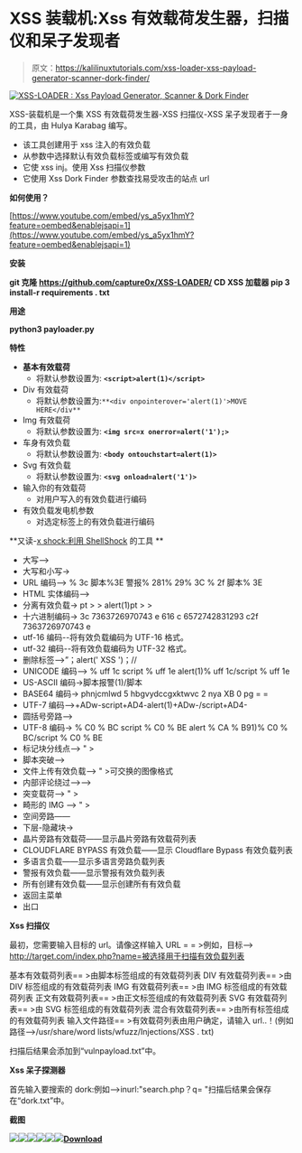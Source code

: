 # XSS 装载机:Xss 有效载荷发生器，扫描仪和呆子发现者

> 原文：<https://kalilinuxtutorials.com/xss-loader-xss-payload-generator-scanner-dork-finder/>

[![XSS-LOADER : Xss Payload Generator, Scanner & Dork Finder](img/3443ede30b99e572b02abb950420f188.png "XSS-LOADER : Xss Payload Generator, Scanner & Dork Finder")](https://1.bp.blogspot.com/-pWBYhci_A0g/Xn8A2rpF-cI/AAAAAAAAFsA/p6UltBm4YosyegqcEaVMKtPtpJ5h9hfAQCLcBGAsYHQ/s1600/XSS-LOADER%25281%2529.png)

XSS-装载机是一个集 XSS 有效载荷发生器-XSS 扫描仪-XSS 呆子发现者于一身的工具，由 Hulya Karabag 编写。

*   该工具创建用于 xss 注入的有效负载
*   从参数中选择默认有效负载标签或编写有效负载
*   它使 xss inj。使用 Xss 扫描仪参数
*   它使用 Xss Dork Finder 参数查找易受攻击的站点 url

**如何使用？**

[https://www.youtube.com/embed/ys_a5yx1hmY?feature=oembed&enablejsapi=1](https://www.youtube.com/embed/ys_a5yx1hmY?feature=oembed&enablejsapi=1)

**安装**

**git 克隆 https://github.com/capture0x/XSS-LOADER/
CD XSS 加载器
pip 3 install-r requirements . txt**

**用途**

**python3 payloader.py**

**特性**

*   **基本有效载荷**
    *   将默认参数设置为: **`<script>alert(1)</script>`**
*   Div 有效载荷
    *   将默认参数设置为:`**<div onpointerover='alert(1)'>MOVE HERE</div**`
*   Img 有效载荷
    *   将默认参数设置为: **`<img src=x onerror=alert('1');>`**
*   车身有效负载
    *   将默认参数设置为: **`<body ontouchstart=alert(1)>`**
*   Svg 有效负载
    *   将默认参数设置为: **`<svg onload=alert('1')>`**
*   输入你的有效载荷
    *   对用户写入的有效负载进行编码
*   有效负载发电机参数
    *   对选定标签上的有效负载进行编码

**又读-[x shock:利用 ShellShock](https://kalilinuxtutorials.com/xshock/) 的工具 **

*   大写-->
*   大写和小写->
*   URL 编码–> % 3c 脚本%3E 警报% 281% 29% 3C % 2f 脚本% 3E
*   HTML 实体编码–>
*   分离有效负载-> pt > > alert(1)pt > >
*   十六进制编码-> 3c 7363726970743 e 616 c 6572742831293 c2f 7363726970743 e
*   utf-16 编码--将有效负载编码为 UTF-16 格式。
*   utf-32 编码--将有效负载编码为 UTF-32 格式。
*   删除标签——>”；alert(' XSS ')；//
*   UNICODE 编码–> % uff 1c script % uff 1e alert(1)% uff 1c/script % uff 1e
*   US-ASCII 编码->脚本报警(1)/脚本
*   BASE64 编码-> phnjcmlwd 5 hbgvydccgxktwvc 2 nya XB 0 pg = =
*   UTF-7 编码–>+ADw-script+AD4-alert(1)+ADw-/script+AD4-
*   圆括号旁路——>
*   UTF-8 编码-> % C0 % BC script % C0 % BE alert % CA % B91)% C0 % BC/script % C0 % BE
*   标记块分线点–> " >
*   脚本突破——>
*   文件上传有效负载–> " >可交换的图像格式
*   内部评论绕过–>–>
*   突变载荷——> " >
*   畸形的 IMG ——> " >
*   空间旁路——
*   下层-隐藏块->
*   晶片旁路有效载荷——显示晶片旁路有效载荷列表
*   CLOUDFLARE BYPASS 有效负载——显示 Cloudflare Bypass 有效负载列表
*   多语言负载——显示多语言旁路负载列表
*   警报有效负载——显示警报有效负载列表
*   所有创建有效负载——显示创建所有有效负载
*   返回主菜单
*   出口

**Xss 扫描仪**

最初，您需要输入目标的 url。请像这样输入 URL = = >例如，目标——> http://target.com/index.php?name=被选择用于扫描有效负载列表

基本有效载荷列表== >由脚本标签组成的有效载荷列表
DIV 有效载荷列表== >由 DIV 标签组成的有效载荷列表
IMG 有效载荷列表== >由 IMG 标签组成的有效载荷列表
正文有效载荷列表== >由正文标签组成的有效载荷列表
SVG 有效载荷列表== >由 SVG 标签组成的有效载荷列表
混合有效载荷列表== >由所有标签组成的有效载荷列表
输入文件路径== >有效载荷列表由用户确定，请输入 url..！(例如路径——>/usr/share/word lists/wfuzz/Injections/XSS . txt)

扫描后结果会添加到“vulnpayload.txt”中。

**Xss 呆子探测器**

首先输入要搜索的 dork:例如—->inurl:"search.php？q= "扫描后结果会保存在“dork.txt”中。

**截图**

![](img/2851472aacd679340fc6fb574f15ac47.png)![](img/8214f7305de62625b9bc1683bcc595fa.png)![](img/900984b075095280ef6553861f1f3127.png)![](img/350b6c7afafa4a3506b5962101c55ce4.png)![](img/0ef2492c718e198b0c27ecf6981337b3.png)![](img/fd03088f0be963af045c5020e417c262.png)[**Download**](https://github.com/capture0x/XSS-LOADER)